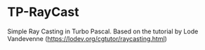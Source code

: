 # TP-RayCast
 Simple Ray Casting in Turbo Pascal. Based on the tutorial by Lode Vandevenne (https://lodev.org/cgtutor/raycasting.html)
